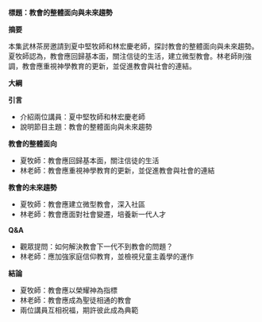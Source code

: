 **標題：教會的整體面向與未來趨勢**

**摘要**

本集武林茶房邀請到夏中堅牧師和林宏慶老師，探討教會的整體面向與未來趨勢。夏牧師認為，教會應回歸基本面，關注信徒的生活，建立微型教會。林老師則強調，教會應重視神學教育的更新，並促進教會與社會的連結。

**大綱**

**引言**

* 介紹兩位講員：夏中堅牧師和林宏慶老師
* 說明節目主題：教會的整體面向與未來趨勢

**教會的整體面向**

* 夏牧師：教會應回歸基本面，關注信徒的生活
* 林老師：教會應重視神學教育的更新，並促進教會與社會的連結

**教會的未來趨勢**

* 夏牧師：教會應建立微型教會，深入社區
* 林老師：教會應面對社會變遷，培養新一代人才

**Q&A**

* 觀眾提問：如何解決教會下一代不到教會的問題？
* 林老師：應加強家庭信仰教育，並檢視兒童主義學的運作

**結論**

* 夏牧師：教會應以榮耀神為指標
* 林老師：教會應成為聖徒相通的教會
* 兩位講員互相祝福，期許彼此成為典範
